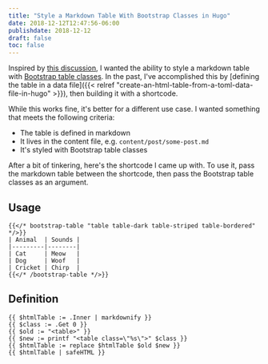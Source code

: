 ```yaml
---
title: "Style a Markdown Table With Bootstrap Classes in Hugo"
date: 2018-12-12T12:47:56-06:00
publishdate: 2018-12-12
draft: false
toc: false
---
```


Inspired by [this discussion](https://discourse.gohugo.io/t/how-to-customise-tables/15661/), I wanted the ability to style a markdown table with [Bootstrap table classes](https://getbootstrap.com/docs/4.1/content/tables/). In the past, I've accomplished this by [defining the table in a data file]({{< relref "create-an-html-table-from-a-toml-data-file-in-hugo" >}}), then building it with a shortcode. 

<!--more-->

While this works fine, it's better for a different use case. I wanted something that meets the following criteria:

- The table is defined in markdown
- It lives in the content file, e.g. `content/post/some-post.md`
- It's styled with Bootstrap table classes

After a bit of tinkering, here's the shortcode I came up with. To use it, pass the markdown table between the shortcode, then pass the Bootstrap table classes as an argument. 

## Usage

```
{{</* bootstrap-table "table table-dark table-striped table-bordered" */>}}
| Animal  | Sounds |
|---------|--------|
| Cat     | Meow   |
| Dog     | Woof   |
| Cricket | Chirp  |
{{</* /bootstrap-table */>}}
```

## Definition

```
{{ $htmlTable := .Inner | markdownify }}
{{ $class := .Get 0 }}
{{ $old := "<table>" }}
{{ $new := printf "<table class=\"%s\">" $class }}
{{ $htmlTable := replace $htmlTable $old $new }}
{{ $htmlTable | safeHTML }}
```
